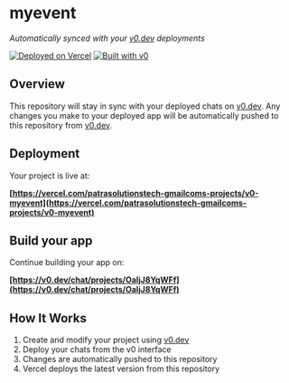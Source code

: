 # myevent

*Automatically synced with your [v0.dev](https://v0.dev) deployments*

[![Deployed on Vercel](https://img.shields.io/badge/Deployed%20on-Vercel-black?style=for-the-badge&logo=vercel)](https://vercel.com/patrasolutionstech-gmailcoms-projects/v0-myevent)
[![Built with v0](https://img.shields.io/badge/Built%20with-v0.dev-black?style=for-the-badge)](https://v0.dev/chat/projects/OaIjJ8YqWFf)

## Overview

This repository will stay in sync with your deployed chats on [v0.dev](https://v0.dev).
Any changes you make to your deployed app will be automatically pushed to this repository from [v0.dev](https://v0.dev).

## Deployment

Your project is live at:

**[https://vercel.com/patrasolutionstech-gmailcoms-projects/v0-myevent](https://vercel.com/patrasolutionstech-gmailcoms-projects/v0-myevent)**

## Build your app

Continue building your app on:

**[https://v0.dev/chat/projects/OaIjJ8YqWFf](https://v0.dev/chat/projects/OaIjJ8YqWFf)**

## How It Works

1. Create and modify your project using [v0.dev](https://v0.dev)
2. Deploy your chats from the v0 interface
3. Changes are automatically pushed to this repository
4. Vercel deploys the latest version from this repository